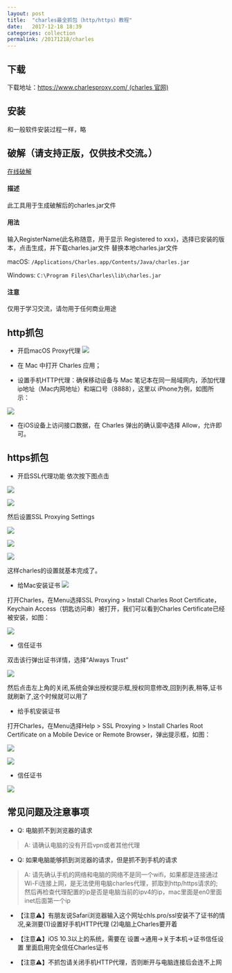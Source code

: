 ```yaml
---
layout: post
title:  "charles最全抓包（http/https）教程"
date:   2017-12-18 18:39
categories: collection
permalink: /20171218/charles
---
```


## 下载
下载地址：[https://www.charlesproxy.com/ (charles 官网)](https://www.charlesproxy.com/)
## 安装
和一般软件安装过程一样，略
## 破解（请支持正版，仅供技术交流。）
[在线破解](https://www.zzzmode.com/mytools/charles/)
#### 描述
此工具用于生成破解后的charles.jar文件
#### 用法
输入RegisterName(此名称随意，用于显示 Registered to xxx)，选择已安装的版本，点击生成，并下载charles.jar文件
替换本地charles.jar文件

macOS: `/Applications/Charles.app/Contents/Java/charles.jar`

Windows: `C:\Program Files\Charles\lib\charles.jar`
#### 注意
仅用于学习交流，请勿用于任何商业用途

## http抓包
- 开启macOS Proxy代理
![](../images/posts/charles_05.png)

- 在 Mac 中打开 Charles 应用；

- 设置手机HTTP代理：确保移动设备与 Mac 笔记本在同一局域网内，添加代理ip地址（Mac内网地址）和端口号（8888），这里以 iPhone为例，如图所示：

![](../images/posts/charles_08.png)

- 在iOS设备上访问接口数据，在 Charles 弹出的确认窗中选择 Allow，允许即可。

## https抓包
- 开启SSL代理功能
依次按下图点击

![](../images/posts/charles_10.png)

![](../images/posts/charles_11.png)

然后设置SSL Proxying Settings

![](../images/posts/charles_12.png)

![](../images/posts/charles_13.png)

![](../images/posts/charles_14.png)

这样charles的设置就基本完成了。

- 给Mac安装证书
![](../images/posts/charles_06.png)

打开Charles，在Menu选择SSL Proxying > Install Charles Root Certificate，Keychain Access（钥匙访问串）被打开，我们可以看到Charles Certificate已经被安装，如图：

![](../images/posts/charles_01.png)

- 信任证书

双击该行弹出证书详情，选择“Always Trust”

![](../images/posts/charles_02.png)

然后点击左上角的关闭,系统会弹出授权提示框,授权同意修改,回到列表,稍等,证书就刷新了,这个时候就可以用了

- 给手机安装证书

打开Charles，在Menu选择Help > SSL Proxying > Install Charles Root Certificate on a Mobile Device or Remote Browser，弹出提示框，如图：

![](../images/posts/charles_07.png)

![](../images/posts/charles_03.png)

- 信任证书

![](../images/posts/charles_09.jpg)



## 常见问题及注意事项
- Q: 电脑抓不到浏览器的请求
> A: 请确认电脑的没有开启vpn或者其他代理
- Q: 如果电脑能够抓到浏览器的请求，但是抓不到手机的请求
> A: 请先确认手机的网络和电脑的网络不是同一个wifi，如果都是连接通过Wi-Fi连接上网，是无法使用电脑charles代理，抓取到http/https请求的;
然后再检查代理配置的ip是否是电脑当前的ipv4的ip，mac里面是en0里面inet后面第一个ip

- 【注意⚠️】有朋友说Safari浏览器输入这个网址chls.pro/ssl安装不了证书的情况,亲测要(1)设置好手机HTTP代理 (2)电脑上Charles要开着

- 【注意⚠️】iOS 10.3以上的系统，需要在 设置→通用→关于本机→证书信任设置 里面启用完全信任Charles证书

- 【注意⚠️】不抓包请关闭手机HTTP代理，否则断开与电脑连接后会连不上网
